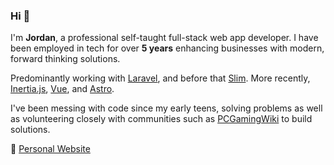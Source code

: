 ### Hi 👋

I'm **Jordan**, a professional self-taught full-stack web app developer. I have been employed in tech for over **5 years** enhancing businesses with modern, forward thinking solutions.

Predominantly working with [Laravel](https://laravel.com/), and before that [Slim](https://www.slimframework.com/). More recently, [Inertia.js](https://inertiajs.com/), [Vue](https://vuejs.org/), and [Astro](https://astro.build/).

I've been messing with code since my early teens, solving problems as well as volunteering closely with communities such as [PCGamingWiki](https://en.wikipedia.org/wiki/PCGamingWiki) to build solutions.

🏡 [Personal Website](https://www.pridit.co.uk)
